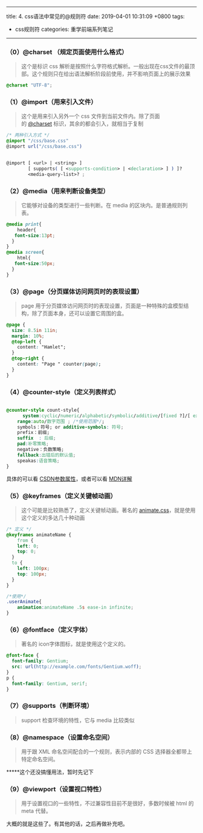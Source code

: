 
---
title: 4. css语法中常见的@规则符
date: 2019-04-01 10:31:09 +0800
tags: 
 - css规则符 
categories: 重学前端系列笔记
---
<a name="602fe697"></a>
### （0）@charset （规定页面使用什么格式）
> 这个是标识 css 解析是按照什么字符格式解析。一般出现在css文件的最顶部。这个规则只在给出语法解析阶段前使用，并不影响页面上的展示效果


```css
@charset "UTF-8";
```

<a name="6b36b468"></a>
### （1）@import（用来引入文件）
> 这个是用来引入另外一个 css 文件到当前文件内。除了页面的 [@charset](#) 标识，其余的都会引入，就相当于复制


```css
/* 两种引入方式 */
@import "/css/base.css"
@import url("/css/base.css")
  

@import [ <url> | <string> ]
        [ supports( [ <supports-condition> | <declaration> ] ) ]?
        <media-query-list>? ;
```
<a name="92afc589"></a>
### （2）@media（用来判断设备类型）
> 它能够对设备的类型进行一些判断。在 media 的区块内。是普通规则列表。


```css
@media print{
	header{
   font-size:13pt; 
  }
}
@media screen{
	html{
   font-size:50px; 
  }
}

```

<a name="ab5d596d"></a>
### （3）@page（分页媒体访问网页时的表现设置）
> page 用于分页媒体访问网页时的表现设置，页面是一种特殊的盒模型结构，除了页面本身，还可以设置它周围的盒。


```css
@page {
  size: 8.5in 11in;
  margin: 10%;
  @top-left {
    content: "Hamlet";
  }
  @top-right {
    content: "Page " counter(page);
  }
}

```

<a name="7722807a"></a>
### （4）@counter-style（定义列表样式）

```css

@counter-style count-style{
	  system:cyclic/numeric/alphabetic/symbolic/additive/[fixed ?]/[ extends ]; /*这个定义算法*/
    range:auto/数字范围 ; /*使用范围*/;
    symbols：符号; or additive-symbols: 符号;
    prefix：前缀;
    suffix  : 后缀;
    pad:补零策略;
  	negative：负数策略;
    fallback:出错后的默认值;
  	speakas:语音策略;
}
```
具体的可以看 [CSDN参数属性](https://blog.csdn.net/chy555chy/article/details/79928389)，或者可以看 [MDN详解](https://developer.mozilla.org/zh-CN/docs/Web/CSS/@counter-style)

<a name="cdea5a28"></a>
### （5）@keyframes（定义关键帧动画）
> 这个可能是比较熟悉了，定义关键帧动画。著名的 [animate.css](https://daneden.github.io/animate.css/)，就是使用这个定义的多达几十种动画
> 

```css
/* 定义 */
@keyframes animateName {
	from {
    left: 0;
    top: 0;
  }
  to {
    left: 100px;
    top: 100px;
  }
}

/*使用*/
.userAnimate{
	animation:animateName .5s ease-in infinite;
}
```

<a name="b4364690"></a>
### （6）@fontface（定义字体）
> 著名的 icon字体图标，就是使用这个定义的。


```css
@font-face {
  font-family: Gentium;
  src: url(http://example.com/fonts/Gentium.woff);
}
p { 
  font-family: Gentium, serif; 
}
```

<a name="1086e109"></a>
### （7）@supports（判断环境）
> support 检查环境的特性，它与 media 比较类似

<a name="55be0195"></a>
### （8）@namespace（设置命名空间）
> 用于跟 XML 命名空间配合的一个规则，表示内部的 CSS 选择器全都带上特定命名空间。


*****这个还没搞懂用法，暂时先记下

<a name="7bb5a181"></a>
### （9）@viewport（设置视口特性）
> 用于设置视口的一些特性，不过兼容性目前不是很好，多数时候被 html 的 meta 代替。



大概的就是这些了。有其他的话，之后再做补充吧。


